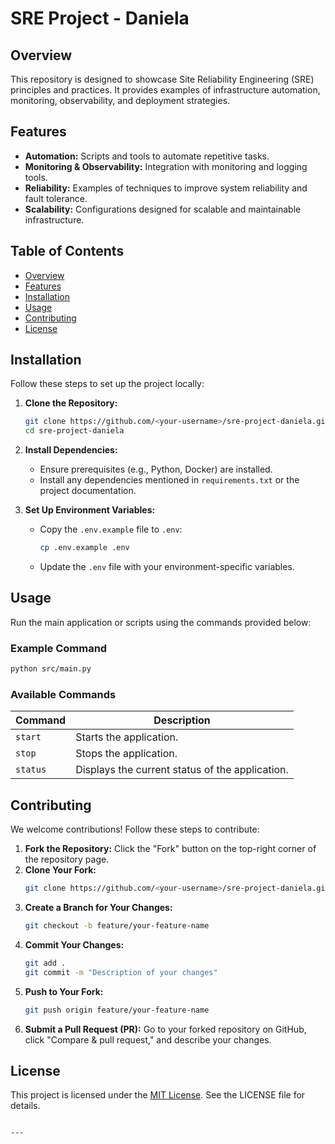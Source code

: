 # SRE Project - Daniela

## Overview

This repository is designed to showcase Site Reliability Engineering (SRE) principles and practices. It provides examples of infrastructure automation, monitoring, observability, and deployment strategies.

## Features

- **Automation:** Scripts and tools to automate repetitive tasks.
- **Monitoring & Observability:** Integration with monitoring and logging tools.
- **Reliability:** Examples of techniques to improve system reliability and fault tolerance.
- **Scalability:** Configurations designed for scalable and maintainable infrastructure.

## Table of Contents

- [Overview](#overview)
- [Features](#features)
- [Installation](#installation)
- [Usage](#usage)
- [Contributing](#contributing)
- [License](#license)

## Installation

Follow these steps to set up the project locally:

1. **Clone the Repository:**
   ```bash
   git clone https://github.com/<your-username>/sre-project-daniela.git
   cd sre-project-daniela
   ```

2. **Install Dependencies:**
   - Ensure prerequisites (e.g., Python, Docker) are installed.
   - Install any dependencies mentioned in `requirements.txt` or the project documentation.

3. **Set Up Environment Variables:**
   - Copy the `.env.example` file to `.env`:
     ```bash
     cp .env.example .env
     ```
   - Update the `.env` file with your environment-specific variables.

## Usage

Run the main application or scripts using the commands provided below:

### Example Command
```bash
python src/main.py
```

### Available Commands

| Command         | Description                                   |
|------------------|-----------------------------------------------|
| `start`         | Starts the application.                      |
| `stop`          | Stops the application.                       |
| `status`        | Displays the current status of the application. |

## Contributing

We welcome contributions! Follow these steps to contribute:

1. **Fork the Repository:** Click the "Fork" button on the top-right corner of the repository page.
2. **Clone Your Fork:**
   ```bash
   git clone https://github.com/<your-username>/sre-project-daniela.git
   ```
3. **Create a Branch for Your Changes:**
   ```bash
   git checkout -b feature/your-feature-name
   ```
4. **Commit Your Changes:**
   ```bash
   git add .
   git commit -m "Description of your changes"
   ```
5. **Push to Your Fork:**
   ```bash
   git push origin feature/your-feature-name
   ```
6. **Submit a Pull Request (PR):** Go to your forked repository on GitHub, click "Compare & pull request," and describe your changes.

## License

This project is licensed under the [MIT License](LICENSE). See the LICENSE file for details.
```

---